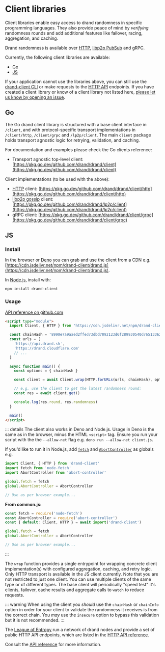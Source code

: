 # Client libraries

Client libraries enable easy access to drand randomness in specific programming languages. They also provide peace of mind by _verifying_ randomness rounds and add additional features like failover, racing, aggregation, and caching.

Drand randomness is available over [HTTP](/developer/http-api/), [libp2p PubSub](/developer/gossipsub/) and gRPC.

Currently, the following client libraries are available:

- [Go](#go)
- [JS](#js)

If your application cannot use the libraries above, you can still use the [drand-client CLI](/developer/drand-client) or make requests to the [HTTP API](/developer/http-api/) endpoints. If you have created a client library or know of a client library not listed here, [please let us know by opening an issue](https://github.com/drand/website/issues/new).

## Go

The Go drand client library is structured with a base client interface in `/client`, and with protocol-specific transport implementations in `/client/http`, `/client/grpc` and `/lp2p/client`. The main `client` package holds transport agnostic logic for retrying, validation, and caching.

For documentation and examples please check the Go clients reference:

* Transport agnostic top-level client: [https://pkg.go.dev/github.com/drand/drand/client](https://pkg.go.dev/github.com/drand/drand/client)

Client implementations (to be used with the above):

* [HTTP](/developer/http-api/) client: [https://pkg.go.dev/github.com/drand/drand/client/http](https://pkg.go.dev/github.com/drand/drand/client/http)
* [libp2p gossip](/developer/gossipsub) client: [https://pkg.go.dev/github.com/drand/drand/lp2p/client](https://pkg.go.dev/github.com/drand/drand/lp2p/client)
* gRPC client: [https://pkg.go.dev/github.com/drand/drand/client/grpc](https://pkg.go.dev/github.com/drand/drand/client/grpc)


## JS

### Install

In the browser or [Deno](https://deno.land) you can grab and use the client from a CDN e.g. [https://cdn.jsdelivr.net/npm/drand-client/drand.js](https://cdn.jsdelivr.net/npm/drand-client/drand.js).

In [Node.js](https://nodejs.org), install with:

```sh
npm install drand-client
```

### Usage

[API reference on github.com](https://github.com/drand/drand-client#api)

```html
<script type="module">
  import Client, { HTTP } from 'https://cdn.jsdelivr.net/npm/drand-client/drand.js'

  const chainHash = '8990e7a9aaed2ffed73dbd7092123d6f289930540d7651336225dc172e51b2ce' // (hex encoded)
  const urls = [
    'https://api.drand.sh',
    'https://drand.cloudflare.com'
    // ...
  ]

  async function main() {
    const options = { chainHash }

    const client = await Client.wrap(HTTP.forURLs(urls, chainHash), options)

    // e.g. use the client to get the latest randomness round:
    const res = await client.get()

    console.log(res.round, res.randomness)
  }

  main()
</script>
```

::: details The client also works in Deno and Node.js.
Usage in Deno is the same as in the browser, minus the HTML `<script>` tag. Ensure you run your script with the the `--allow-net` flag e.g. `deno run --allow-net client.js`.

If you'd like to run it in Node.js, add [`fetch`](http://npm.im/node-fetch) and [`AbortController`](http://npm.im/abort-controller) as globals e.g.

```js
import Client, { HTTP } from 'drand-client'
import fetch from 'node-fetch'
import AbortController from 'abort-controller'

global.fetch = fetch
global.AbortController = AbortController

// Use as per browser example...
```

**From common.js:**

```js
const fetch = require('node-fetch')
const AbortController = require('abort-controller')
const { default: Client, HTTP } = await import('drand-client')

global.fetch = fetch
global.AbortController = AbortController

// Use as per browser example...
```

:::

The `wrap` function provides a single entrypoint for wrapping concrete client implementation(s) with configured aggregation, caching, and retry logic. Only HTTP transport is available in the JS client currently. Note that you are not restricted to just one client. You can use multiple clients of the same type or of different types. The base client will periodically "speed test" it's clients, failover, cache results and aggregate calls to `watch` to reduce requests.

::: warning
When using the client you _should_ use the `chainHash` or `chainInfo` option in order for your client to validate the randomness it receives is from the correct chain. You _may_ use the `insecure` option to bypass this validation but it is not recommended.
:::

The [League of Entropy](https://blog.cloudflare.com/league-of-entropy/) run a network of drand nodes and provide a set of public HTTP API endpoints, which are listed in the [HTTP API reference](/developer/http-api/).

Consult the [API reference](https://github.com/drand/drand-client#api) for more information.
